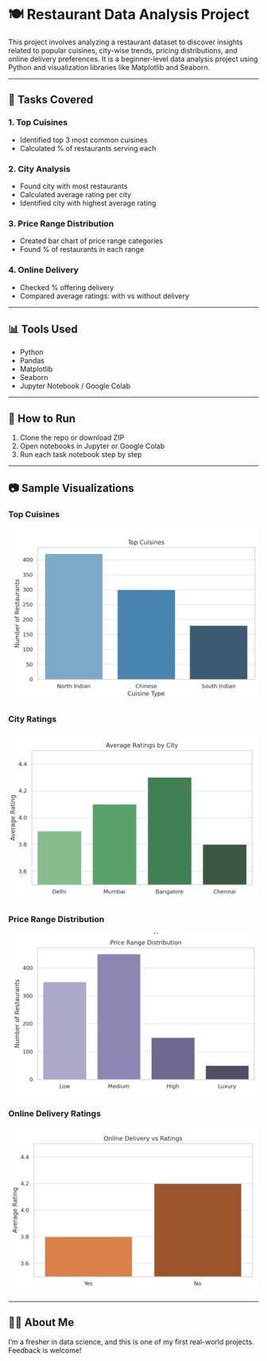 
# 🍽️ Restaurant Data Analysis Project

This project involves analyzing a restaurant dataset to discover insights related to popular cuisines, city-wise trends, pricing distributions, and online delivery preferences. It is a beginner-level data analysis project using Python and visualization libraries like Matplotlib and Seaborn.

---

## 📌 Tasks Covered

### 1. Top Cuisines
- Identified top 3 most common cuisines
- Calculated % of restaurants serving each

### 2. City Analysis
- Found city with most restaurants
- Calculated average rating per city
- Identified city with highest average rating

### 3. Price Range Distribution
- Created bar chart of price range categories
- Found % of restaurants in each range

### 4. Online Delivery
- Checked % offering delivery
- Compared average ratings: with vs without delivery

---

## 📊 Tools Used
- Python
- Pandas
- Matplotlib
- Seaborn
- Jupyter Notebook / Google Colab

---

## 🚀 How to Run
1. Clone the repo or download ZIP
2. Open notebooks in Jupyter or Google Colab
3. Run each task notebook step by step

---

## 📷 Sample Visualizations

### Top Cuisines
![Top Cuisines](https://raw.githubusercontent.com/PKJJOSHI/Restaurants-Analysis/main/images/top_cuisines.png)

### City Ratings
![City Ratings](https://raw.githubusercontent.com/PKJJOSHI/Restaurants-Analysis/main/images/city_ratings.png)

### Price Range Distribution
![Price Range](https://raw.githubusercontent.com/PKJJOSHI/Restaurants-Analysis/main/images/price_range.png)

### Online Delivery Ratings
![Online Delivery](https://raw.githubusercontent.com/PKJJOSHI/Restaurants-Analysis/main/images/online_delivery.png)

---

## 🙋‍♂️ About Me
I’m a fresher in data science, and this is one of my first real-world projects. Feedback is welcome!
